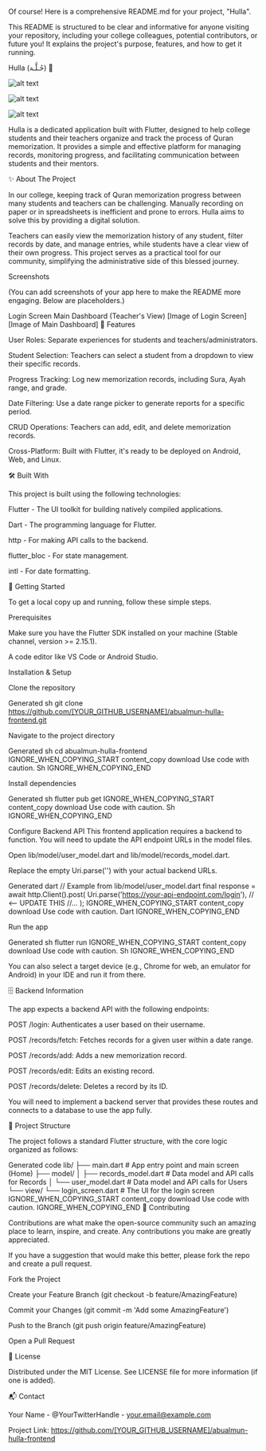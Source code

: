 Of course! Here is a comprehensive README.md for your project, "Hulla".

This README is structured to be clear and informative for anyone visiting your repository, including your college colleagues, potential contributors, or future you! It explains the project's purpose, features, and how to get it running.

Hulla (حُـلَّـة) 📖

![alt text](https://img.shields.io/badge/Flutter-02569B?style=for-the-badge&logo=flutter&logoColor=white)


![alt text](https://img.shields.io/badge/Dart-0175C2?style=for-the-badge&logo=dart&logoColor=white)


![alt text](https://img.shields.io/badge/platform-android%20%7C%20web%20%7C%20linux-lightgrey.svg?style=for-the-badge)

Hulla is a dedicated application built with Flutter, designed to help college students and their teachers organize and track the process of Quran memorization. It provides a simple and effective platform for managing records, monitoring progress, and facilitating communication between students and their mentors.

✨ About The Project

In our college, keeping track of Quran memorization progress between many students and teachers can be challenging. Manually recording on paper or in spreadsheets is inefficient and prone to errors. Hulla aims to solve this by providing a digital solution.

Teachers can easily view the memorization history of any student, filter records by date, and manage entries, while students have a clear view of their own progress. This project serves as a practical tool for our community, simplifying the administrative side of this blessed journey.

Screenshots

(You can add screenshots of your app here to make the README more engaging. Below are placeholders.)

Login Screen	Main Dashboard (Teacher's View)
[Image of Login Screen]	[Image of Main Dashboard]
🚀 Features

User Roles: Separate experiences for students and teachers/administrators.

Student Selection: Teachers can select a student from a dropdown to view their specific records.

Progress Tracking: Log new memorization records, including Sura, Ayah range, and grade.

Date Filtering: Use a date range picker to generate reports for a specific period.

CRUD Operations: Teachers can add, edit, and delete memorization records.

Cross-Platform: Built with Flutter, it's ready to be deployed on Android, Web, and Linux.

🛠️ Built With

This project is built using the following technologies:

Flutter - The UI toolkit for building natively compiled applications.

Dart - The programming language for Flutter.

http - For making API calls to the backend.

flutter_bloc - For state management.

intl - For date formatting.

🏁 Getting Started

To get a local copy up and running, follow these simple steps.

Prerequisites

Make sure you have the Flutter SDK installed on your machine (Stable channel, version >= 2.15.1).

A code editor like VS Code or Android Studio.

Installation & Setup

Clone the repository

Generated sh
git clone https://github.com/[YOUR_GITHUB_USERNAME]/abualmun-hulla-frontend.git


Navigate to the project directory

Generated sh
cd abualmun-hulla-frontend
IGNORE_WHEN_COPYING_START
content_copy
download
Use code with caution.
Sh
IGNORE_WHEN_COPYING_END

Install dependencies

Generated sh
flutter pub get
IGNORE_WHEN_COPYING_START
content_copy
download
Use code with caution.
Sh
IGNORE_WHEN_COPYING_END

Configure Backend API
This frontend application requires a backend to function. You will need to update the API endpoint URLs in the model files.

Open lib/model/user_model.dart and lib/model/records_model.dart.

Replace the empty Uri.parse('') with your actual backend URLs.

Generated dart
// Example from lib/model/user_model.dart
final response = await http.Client().post(
    Uri.parse('https://your-api-endpoint.com/login'), // <-- UPDATE THIS
    //...
);
IGNORE_WHEN_COPYING_START
content_copy
download
Use code with caution.
Dart
IGNORE_WHEN_COPYING_END

Run the app

Generated sh
flutter run
IGNORE_WHEN_COPYING_START
content_copy
download
Use code with caution.
Sh
IGNORE_WHEN_COPYING_END

You can also select a target device (e.g., Chrome for web, an emulator for Android) in your IDE and run it from there.

🗄️ Backend Information

The app expects a backend API with the following endpoints:

POST /login: Authenticates a user based on their username.

POST /records/fetch: Fetches records for a given user within a date range.

POST /records/add: Adds a new memorization record.

POST /records/edit: Edits an existing record.

POST /records/delete: Deletes a record by its ID.

You will need to implement a backend server that provides these routes and connects to a database to use the app fully.

📂 Project Structure

The project follows a standard Flutter structure, with the core logic organized as follows:

Generated code
lib/
├── main.dart             # App entry point and main screen (Home)
├── model/
│   ├── records_model.dart  # Data model and API calls for Records
│   └── user_model.dart     # Data model and API calls for Users
└── view/
    └── login_screen.dart   # The UI for the login screen
IGNORE_WHEN_COPYING_START
content_copy
download
Use code with caution.
IGNORE_WHEN_COPYING_END
🤝 Contributing

Contributions are what make the open-source community such an amazing place to learn, inspire, and create. Any contributions you make are greatly appreciated.

If you have a suggestion that would make this better, please fork the repo and create a pull request.

Fork the Project

Create your Feature Branch (git checkout -b feature/AmazingFeature)

Commit your Changes (git commit -m 'Add some AmazingFeature')

Push to the Branch (git push origin feature/AmazingFeature)

Open a Pull Request

📜 License

Distributed under the MIT License. See LICENSE file for more information (if one is added).

📬 Contact

Your Name - @YourTwitterHandle - your.email@example.com

Project Link: https://github.com/[YOUR_GITHUB_USERNAME]/abualmun-hulla-frontend
